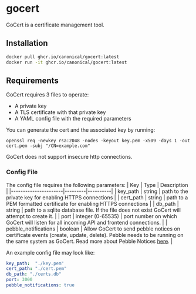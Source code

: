# gocert

GoCert is a certificate management tool.

## Installation

```bash
docker pull ghcr.io/canonical/gocert:latest
docker run -it ghcr.io/canonical/gocert:latest
```

## Requirements

GoCert requires 3 files to operate:
* A private key
* A TLS certificate with that private key
* A YAML config file with the required parameters

You can generate the cert and the associated key by running:
```
openssl req -newkey rsa:2048 -nodes -keyout key.pem -x509 -days 1 -out cert.pem -subj "/CN=example.com"
```

GoCert does not support insecure http connections.

### Config File
The config file requires the following parameters:
| Key                  | Type    | Description |
|----------------------|---------|----------|
| key_path             | string  | path to the private key for enabling HTTPS connections |
| cert_path            | string  | path to a PEM formatted certificate for enabling HTTPS connections |
| db_path              | string  | path to a sqlite database file. If the file does not exist GoCert will attempt to create it. |
| port                 | integer (0-65535)  | port number on which GoCert will listen for all incoming API and frontend connections. |
| pebble_notifications | boolean | Allow GoCert to send pebble notices on certificate events (create, update, delete). Pebble needs to be running on the same system as GoCert. Read more about Pebble Notices [here](https://github.com/canonical/pebble?tab=readme-ov-file#notices). |

An example config file may look like:

```yaml
key_path:  "./key.pem"
cert_path: "./cert.pem"
db_path: "./certs.db"
port: 3000
pebble_notifications: true
```
